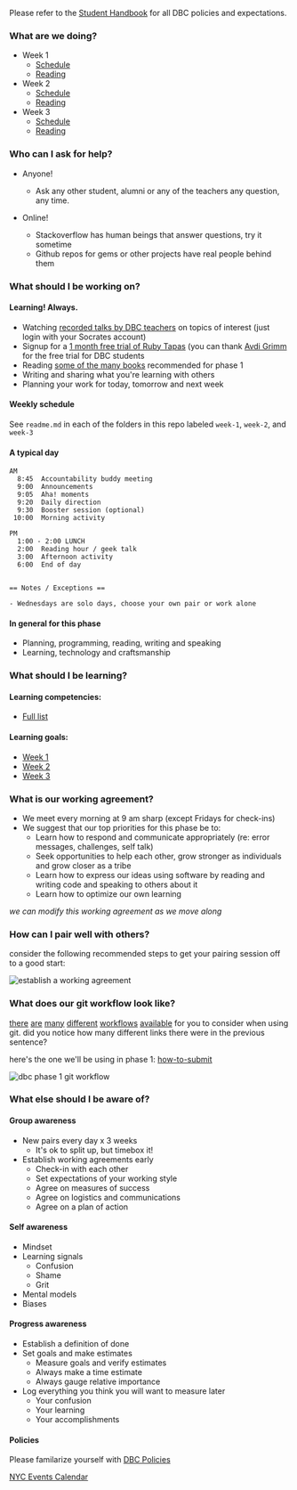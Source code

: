 Please refer to the [Student Handbook](../../../student-handbook) for all DBC policies and expectations.


### What are we doing?

- Week 1
  - [Schedule](week-1)
  - [Reading](week-1#reading)
- Week 2
  - [Schedule](week-2)
  - [Reading](week-2#reading)
- Week 3
  - [Schedule](week-3)
  - [Reading](week-3#reading)

### Who can I ask for help?

- Anyone!  
  - Ask any other student, alumni or any of the teachers any question, any time.

- Online!
  - Stackoverflow has human beings that answer questions, try it sometime
  - Github repos for gems or other projects have real people behind them


### What should I be working on?

#### Learning! Always.

- Watching [recorded talks by DBC teachers](http://talks.devbootcamp.com) on topics of interest (just login with your Socrates account)
- Signup for a [1 month free trial of Ruby Tapas](https://rubytapas.dpdcart.com/subscriber/add?plan_id=10&plan_term_id=117) (you can thank [Avdi Grimm](http://about.avdi.org) for the free trial for DBC students
- Reading [some of the many books](https://www.dropbox.com/sh/ldrnf12rpx78eye/Kb1a8z2LFx) recommended for phase 1
- Writing and sharing what you're learning with others
- Planning your work for today, tomorrow and next week


#### Weekly schedule

See `readme.md` in each of the folders in this repo labeled `week-1`, `week-2`, and `week-3`


#### A typical day

```text
AM
  8:45  Accountability buddy meeting
  9:00  Announcements
  9:05  Aha! moments
  9:20  Daily direction
  9:30  Booster session (optional)
 10:00  Morning activity

PM
  1:00 - 2:00 LUNCH
  2:00  Reading hour / geek talk
  3:00  Afternoon activity
  6:00  End of day


== Notes / Exceptions ==

- Wednesdays are solo days, choose your own pair or work alone
```

#### In general for this phase

- Planning, programming, reading, writing and speaking
- Learning, technology and craftsmanship


### What should I be learning?

#### Learning competencies:
- [Full list](learning-competencies.md)

#### Learning goals:
- [Week 1](week-1/learning-goals.md)
- [Week 2](week-2/learning-goals.md)
- [Week 3](week-3/learning-goals.md)


### What is our working agreement?

- We meet every morning at 9 am sharp (except Fridays for check-ins)
- We suggest that our top priorities for this phase be to:
  - Learn how to respond and communicate appropriately (re: error messages, challenges, self talk)
  - Seek opportunities to help each other, grow stronger as individuals and grow closer as a tribe
  - Learn how to express our ideas using software by reading and writing code and speaking to others about it
  - Learn how to optimize our own learning

*we can modify this working agreement as we move along*

### How can I pair well with others?

consider the following recommended steps to get your pairing session off to a good start:

![establish a working agreement](http://f.cl.ly/items/0F2v1l1u1k2w2K290u35/Screen%20Shot%202014-01-27%20at%205.31.34%20PM.png "working agreements make pairing easy")


### What does our git workflow look like?

[there](http://nvie.com/posts/a-successful-git-branching-model/) [are](https://www.atlassian.com/git/workflows) [many](http://scottchacon.com/2011/08/31/github-flow.html) [different](http://git-scm.com/book/en/Distributed-Git-Distributed-Workflows) [workflows](http://randyfay.com/content/rebase-workflow-git) [available](http://stackoverflow.com/a/2429011/2836874) for you to consider when using git.  did you notice how many different links there were in the previous sentence?

here's the one we'll be using in phase 1: [how-to-submit](how-to-submit.md)

![dbc phase 1 git workflow](http://f.cl.ly/items/2G3j3O2X1a1I09432b1q/Screen%20Shot%202014-01-27%20at%205.36.27%20PM.png "git workflow for phase 1")


### What else should I be aware of?

#### Group awareness

- New pairs every day x 3 weeks
  - It's ok to split up, but timebox it!
- Establish working agreements early
  - Check-in with each other
  - Set expectations of your working style
  - Agree on measures of success
  - Agree on logistics and communications
  - Agree on a plan of action

#### Self awareness

- Mindset
- Learning signals
  - Confusion
  - Shame
  - Grit
- Mental models
- Biases

#### Progress awareness

- Establish a definition of done
- Set goals and make estimates
  - Measure goals and verify estimates
  - Always make a time estimate
  - Always gauge relative importance
- Log everything you think you will want to measure later
  - Your confusion
  - Your learning
  - Your accomplishments

#### Policies

Please familarize yourself with [DBC Policies](dbc-policies/)

[NYC Events Calendar](http://www.google.com/calendar/embed?src=devbootcamp.com_ium1vgtodjeckf102tn0hg4nas%40group.calendar.google.com&ctz=America/New_York )
